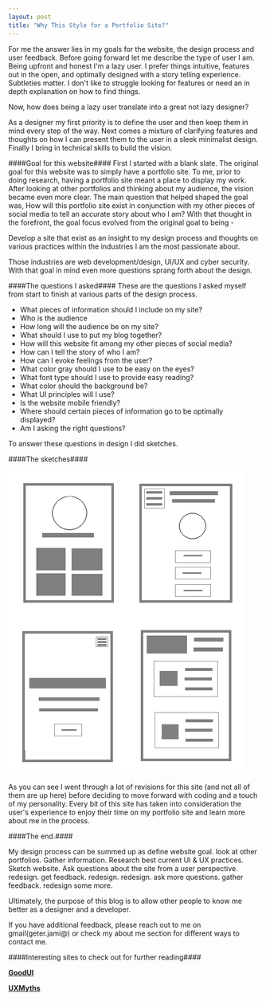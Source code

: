 ```yaml
---
layout: post
title: "Why This Style for a Portfolio Site?"
---
```


For me the answer lies in my goals for the website, the design process and user feedback. Before going forward let me describe the type of user I am. Being upfront and honest I'm a lazy user. I prefer things intuitive, features out in the open, and optimally designed with a story telling experience. Subtleties matter. I don't like to struggle looking for features or need an in depth explanation on how to find things. 

Now, how does being a lazy user translate into a great not lazy designer? 

As a designer my first priority is to define the user and then keep them in mind every step of the way. Next comes a mixture of clarifying features and thoughts on how I can present them to the user in a sleek minimalist design. Finally I bring in technical skills to build the vision.  

####Goal for this website####
First I started with a blank slate. The original goal for this website was to simply have a portfolio site. To me, prior to doing research, having a portfolio site meant a place to display my work. After looking at other portfolios and thinking about my audience, the vision became even more clear. The main question that helped shaped the goal was, How will this portfolio site exist in conjunction with my other pieces of social media to tell an accurate story about who I am? With that thought in the forefront, the goal focus evolved from the original goal to being -

Develop a site that exist as an insight to my design process and thoughts on various practices within the industries I am the most passionate about.  

Those industries are web development/design, UI/UX and cyber security. With that goal in mind even more questions sprang forth about the design. 


####The questions I asked####
These are the questions I asked myself from start to finish at various parts of the design process. 

* What pieces of information should I include on my site?
* Who is the audience
* How long will the audience be on my site?
* What should I use to put my blog together? 
* How will this website fit among my other pieces of social media?
* How can I tell the story of who I am?
* How can I evoke feelings from the user?
* What color gray should I use to be easy on the eyes?
* What font type should I use to provide easy reading?
* What color should the background be? 
* What UI principles will I use?
* Is the website mobile friendly?
* Where should certain pieces of information go to be optimally displayed?
* Am I asking the right questions? 

To answer these questions in design I did sketches. 

####The sketches####

![Sketches for different website layouts](wireframesketches.png)

As you can see I went through a lot of revisions for this site (and not all of them are up here) before deciding to move forward with coding and a touch of my personality. Every bit of this site has taken into consideration the user's experience to enjoy their time on my portfolio site and learn more about me in the process. 


####The end.####

My design process can be summed up as define website goal. look at other portfolios. Gather information. Research best current UI & UX practices. Sketch website. Ask questions about the site from a user perspective. redesign. get feedback. redesign. redesign. ask more questions. gather feedback. redesign some more.

Ultimately, the purpose of this blog is to allow other people to know me better as a designer and a developer. 

If you have additional feedback, please reach out to me on gmail(geter.jami@) or check my about me section for different ways to contact me.

####Interesting sites to check out for further reading####

**[GoodUI](http://goodui.org/)**

**[UXMyths](http://uxmyths.com/)**

